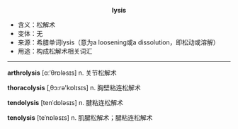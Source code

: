 
**<center>lysis</center>**

- <span class="definition">含义：松解术</span>
- <span class="definition">变体：无</span>
- <span class="definition">来源：希腊单词lysis（意为a loosening或a dissolution，即松动或溶解）</span>
- <span class="definition">用途：构成松解术相关词汇</span>

---

<span class="vocabulary">**arthrolysis**</span> [ɑːˈθrɒlәsɪs] n. 关节松解术

<span class="vocabulary">**thoracolysis**</span> [ˌθɔ:rə'kɒlɪsɪs] n. 胸壁粘连松解术

<span class="vocabulary">**tendolysis**</span> [tenˈdɒlәsɪs] n. 腱粘连松解术

<span class="vocabulary">**tenolysis**</span> [teˈnɒlәsɪs] n. 肌腱松解术；腱粘连松解术
